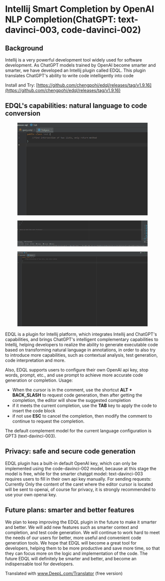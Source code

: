 # Intellij Smart Completion by OpenAI NLP Completion(ChatGPT: text-davinci-003, code-davinci-002)

## Background

Intellij is a very powerful development tool widely used for software development. As ChatGPT models trained by
OpenAI become smarter and smarter, we have developed an Intellij plugin called EDQL. This plugin translates ChatGPT's
ability to write code intelligently into code

Install and Try: [https://github.com/chengpohi/edql/releases/tag/v1.9.16](https://github.com/chengpohi/edql/releases/tag/v1.9.16)

## EDQL's capabilities: natural language to code conversion

<figure><img src="../.gitbook/assets/java-code-generation.gif" alt=""><figcaption></figcaption></figure>

<figure><img src="../.gitbook/assets/openai-query (1).gif" alt=""><figcaption></figcaption></figure>

<figure><img src="../.gitbook/assets/filetype-settings.gif" alt=""><figcaption></figcaption></figure>

EDQL is a plugin for Intellij platform, which integrates Intellij and ChatGPT's capabilities, and brings ChatGPT's
intelligent complementary capabilities to Intellij, helping developers to realize the ability to generate executable
code based on transforming natural language in annotations, in order to also try to introduce more capabilities, such as
contextual analysis, test generation, code interpretation and more.&#x20;

Also, EDQL supports users to configure their own OpenAI api key, stop words, prompt, etc., and use prompt to achieve
more accurate code generation or completion. Usage:&#x20;

* When the cursor is in the comment, use the shortcut **ALT + BACK\_SLASH** to request code generation, then after
  getting the completion, the editor will show the suggested completion&#x20;
* if it meets the current completion, use the **TAB** key to apply the code to insert the code block&#x20;
* if not use **ESC** to cancel the completion, then modify the comment to continue to request the completion.&#x20;

The default complement model for the current language configuration is GPT3 (text-davinci-003).

## Privacy: safe and secure code generation

EDQL plugin has a built-in default OpenAI key, which can only be implemented using the code-davinci-002 model, because
at this stage the model is free, while for the smarter chatgpt model: text-davinci-003 requires users to fill in their
own api key manually. For sending requests: Currently Only the content of the caret where the editor cursor is located
will be sent to openai, of course for privacy, it is strongly recommended to use your own openai key.

## Future plans: smarter and better features

We plan to keep improving the EDQL plugin in the future to make it smarter and better. We will add new features such as
smarter context and completion, and test code generation. We will continue to work hard to meet the needs of our users
for better, more useful and convenient code generation tools. We hope that EDQL will become a great tool for developers,
helping them to be more productive and save more time, so that they can focus more on the logic and implementation of
the code. The future EDQL will definitely be smarter and better, and become an indispensable tool for developers.

Translated with www.DeepL.com/Translator (free version)
